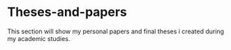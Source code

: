 # Theses-and-papers
This section will show my personal papers and final theses i created during my academic studies. 
